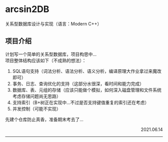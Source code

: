 # arcsin2DB
关系型数据库设计与实现（语言：Modern C++）

## 项目介绍
计划写一个简单的关系型数据库，项目构思中...  
项目整体结构应该如下（不成熟的想法）：
1. SQL语句支持（词法分析、语法分析、语义分析，编译原理大作业拿过来魔改即可）
2. 事务、日志、查询优化的支持（这部分水很深，看时间和能力完成）
3. 数据库、表、元组的存储（应该只能做个模拟，如何深入磁盘管理和文件系统考虑存储问题尚无思路）
4. 支持索引（B+树正在实现中...不过是否支持键值重复的索引还在考虑）
5. 并发控制（可能不实现）

先建个仓库防止真香，准备期末考去了... 
<p align="right">2021.06.14</p>

----------


